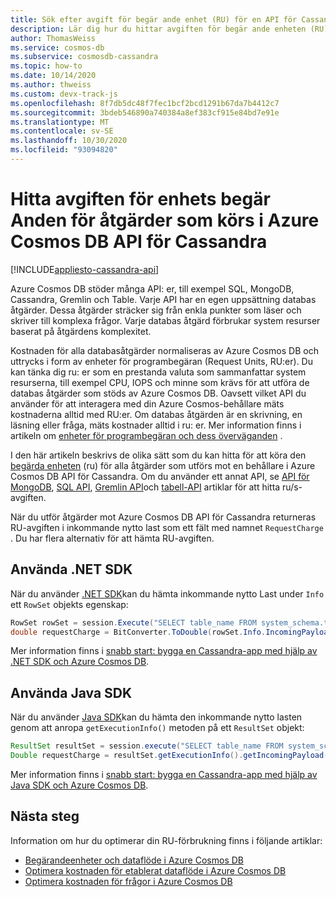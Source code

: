 ```yaml
---
title: Sök efter avgift för begär ande enhet (RU) för en API för Cassandra fråga i Azure Cosmos DB
description: Lär dig hur du hittar avgiften för begär ande enheten (RU) för Cassandra-frågor som körs mot en Azure Cosmos-behållare. Du kan använda driv rutinerna Azure Portal, .NET och Java för att hitta avgift för RU.
author: ThomasWeiss
ms.service: cosmos-db
ms.subservice: cosmosdb-cassandra
ms.topic: how-to
ms.date: 10/14/2020
ms.author: thweiss
ms.custom: devx-track-js
ms.openlocfilehash: 8f7db5dc48f7fec1bcf2bcd1291b67da7b4412c7
ms.sourcegitcommit: 3bdeb546890a740384a8ef383cf915e84bd7e91e
ms.translationtype: MT
ms.contentlocale: sv-SE
ms.lasthandoff: 10/30/2020
ms.locfileid: "93094820"
---
```

# <a name="find-the-request-unit-charge-for-operations-executed-in-azure-cosmos-db-cassandra-api"></a>Hitta avgiften för enhets begär Anden för åtgärder som körs i Azure Cosmos DB API för Cassandra
[!INCLUDE[appliesto-cassandra-api](includes/appliesto-cassandra-api.md)]

Azure Cosmos DB stöder många API: er, till exempel SQL, MongoDB, Cassandra, Gremlin och Table. Varje API har en egen uppsättning databas åtgärder. Dessa åtgärder sträcker sig från enkla punkter som läser och skriver till komplexa frågor. Varje databas åtgärd förbrukar system resurser baserat på åtgärdens komplexitet.

Kostnaden för alla databasåtgärder normaliseras av Azure Cosmos DB och uttrycks i form av enheter för programbegäran (Request Units, RU:er). Du kan tänka dig ru: er som en prestanda valuta som sammanfattar system resurserna, till exempel CPU, IOPS och minne som krävs för att utföra de databas åtgärder som stöds av Azure Cosmos DB. Oavsett vilket API du använder för att interagera med din Azure Cosmos-behållare mäts kostnaderna alltid med RU:er. Om databas åtgärden är en skrivning, en läsning eller fråga, mäts kostnader alltid i ru: er. Mer information finns i artikeln om [enheter för programbegäran och dess överväganden](request-units.md) .

I den här artikeln beskrivs de olika sätt som du kan hitta för att köra den [begärda enheten](request-units.md) (ru) för alla åtgärder som utförs mot en behållare i Azure Cosmos DB API för Cassandra. Om du använder ett annat API, se [API för MongoDB](find-request-unit-charge-mongodb.md), [SQL API](find-request-unit-charge.md), [Gremlin API](find-request-unit-charge-gremlin.md)och [tabell-API](find-request-unit-charge-table.md) artiklar för att hitta ru/s-avgiften.

När du utför åtgärder mot Azure Cosmos DB API för Cassandra returneras RU-avgiften i inkommande nytto last som ett fält med namnet `RequestCharge` . Du har flera alternativ för att hämta RU-avgiften.

## <a name="use-the-net-sdk"></a>Använda .NET SDK

När du använder [.NET SDK](https://www.nuget.org/packages/CassandraCSharpDriver/)kan du hämta inkommande nytto Last under `Info` ett `RowSet` objekts egenskap:

```csharp
RowSet rowSet = session.Execute("SELECT table_name FROM system_schema.tables;");
double requestCharge = BitConverter.ToDouble(rowSet.Info.IncomingPayload["RequestCharge"].Reverse().ToArray(), 0);
```

Mer information finns i [snabb start: bygga en Cassandra-app med hjälp av .NET SDK och Azure Cosmos DB](create-cassandra-dotnet.md).

## <a name="use-the-java-sdk"></a>Använda Java SDK

När du använder [Java SDK](https://mvnrepository.com/artifact/com.datastax.cassandra/cassandra-driver-core)kan du hämta den inkommande nytto lasten genom att anropa `getExecutionInfo()` metoden på ett `ResultSet` objekt:

```java
ResultSet resultSet = session.execute("SELECT table_name FROM system_schema.tables;");
Double requestCharge = resultSet.getExecutionInfo().getIncomingPayload().get("RequestCharge").getDouble();
```

Mer information finns i [snabb start: bygga en Cassandra-app med hjälp av Java SDK och Azure Cosmos DB](create-cassandra-java.md).

## <a name="next-steps"></a>Nästa steg

Information om hur du optimerar din RU-förbrukning finns i följande artiklar:

* [Begärandeenheter och dataflöde i Azure Cosmos DB](request-units.md)
* [Optimera kostnaden för etablerat dataflöde i Azure Cosmos DB](optimize-cost-throughput.md)
* [Optimera kostnaden för frågor i Azure Cosmos DB](./optimize-cost-reads-writes.md)